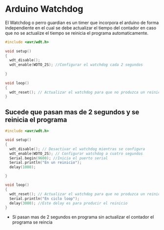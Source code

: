 # Arduino Watchdog

El Watchdog o perro guardian es un timer que incorpora el arduino de forma independiente en el cual se debe actualizar el tiempo del contador en caso que no se actualize el tiempo se reinicia el programa automaticamente.



```c++
#include <avr/wdt.h>
 
void setup()
{
  wdt_disable(); 
  wdt_enable(WDTO_2S); //Configurar el watchdog cada 2 segundos
                       
}
 
void loop()
{
  wdt_reset(); // Actualizar el watchdog para que no produzca un reinicio
}
```


##  Sucede que pasan mas de 2 segundos y se reinicia el programa 
```c++
#include <avr/wdt.h> 

void setup()
{
  wdt_disable(); // Desactivar el watchdog mientras se configura
  wdt_enable(WDTO_2S); // Configurar watchdog a cuatro segundos
  Serial.begin(9600); //Inicia el puerto serial
  Serial.println("En un reinicio");
  delay(1000); 

}

void loop()
{
  wdt_reset(); // Actualizar el watchdog para que no produzca un reinicio
  Serial.println("En ciclo loop");
  delay(3000); //Este delay es para producir el reinicio
}
```
* Si pasan mas de 2 segundos en programa sin actualizar el contador el programa se reincia
